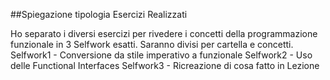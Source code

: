 ##Spiegazione tipologia Esercizi Realizzati

Ho separato i diversi esercizi per rivedere i concetti della programmazione funzionale in 3 Selfwork esatti.
Saranno divisi per cartella e concetti.
Selfwork1 - Conversione da stile imperativo a funzionale
Selfwork2 - Uso delle Functional Interfaces
Selfwork3 - Ricreazione di cosa fatto in Lezione